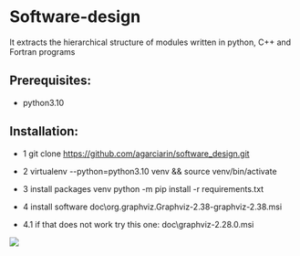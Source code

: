 # Software-design
It extracts the hierarchical structure of modules written in python, C++ and Fortran programs 

## Prerequisites:
- python3.10

## Installation:

- 1 git clone https://github.com/agarciarin/software_design.git

- 2 virtualenv --python=python3.10 venv && source venv/bin/activate

- 3 install packages venv python -m pip install -r requirements.txt

- 4 install software doc\org.graphviz.Graphviz-2.38-graphviz-2.38.msi
- 4.1 if that does not work try this one: doc\graphviz-2.28.0.msi


![](/doc/graphs/AtenTTo_modules.png)
